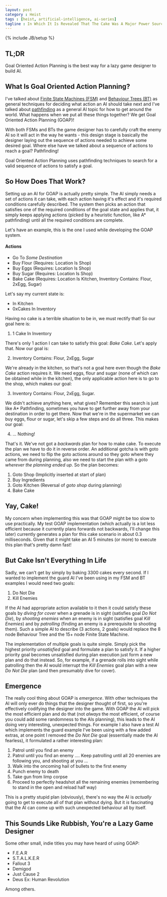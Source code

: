 ```yaml
---
layout: post
category : Heist
tags : [heist, artificial-intelligence, ai-series]
tagline : In Which It Is Revealed That The Cake Was A Major Power Source For Aperture Science
---
```

{% include JB/setup %}


## TL;DR

Goal Oriented Action Planning is the best way for a lazy game designer to build AI.

## What Is Goal Oriented Action Planning?

I've talked about [Finite State Machines (FSM)](/heist/2013/04/16/Finite-State-Machines-(Are-Boring)/) and [Behaviour Trees (BT)](/heist/2013/05/22/Trees-Are-Well-Behaved/) as general techniques for deciding what action an AI should take next and I've talked about [pathfinding](/heist/2013/04/10/Pathfinding/) as a general AI topic for how to get around the world. What happens when we put all these things together? We get Goal Oriented Action Planning (GOAP)!

With both FSMs and BTs the game designer has to carefully craft the enemy AI so it will act in the way he wants - this design stage is basically the designer laying out the sequence of actions needed to achieve some desired goal. Where else have we talked about a sequence of actions to reach a goal? Pathfinding!

Goal Oriented Action Planning uses pathfinding techniques to search for a valid sequence of actions to satisfy a goal.

## So How Does That Work?

Setting up an AI for GOAP is actually pretty simple. The AI simply needs a set of actions it can take, with each action having it's effect and it's required conditions carefully described. The system then picks an action that satisfies one of the required conditions of the goal state and applies that, it simply keeps applying actions (picked by a heuristic function, like A\* pathfinding) until all the required conditions are complete.

Let's have an example, this is the one I used while developing the GOAP system.

#### Actions
- Go To _Some Destination_
- Buy Flour (Requires: Location Is Shop)
- Buy Eggs (Requires: Location Is Shop)
- Buy Sugar (Requires: Location Is Shop)
- Bake Cake (Requires: Location Is Kitchen, Inventory Contains: Flour, 2xEgg, Sugar)

Let's say my current state is:
- In Kitchen
- 0xCakes In Inventory

Having no cake is a terrible situation to be in, we must rectify that! So our goal here is:

1. 1 Cake In Inventory

There's only 1 action I can take to satisfy this goal: _Bake Cake_. Let's apply that. Now our goal is:

2. Inventory Contains: Flour, 2xEgg, Sugar

We're already in the kitchen, so that's not a goal here even though the _Bake Cake_ action requires it. We need eggs, flour and sugar (none of which can be obtained while in the kitchen), the only applicable action here is to go to the shop, which makes our goal:

3. Inventory Contains: Flour, 2xEgg, Sugar.

We didn't achieve anything here, what gives? Remember this search is just like A\* Pathfinding, sometimes you have to get further away from your destination in order to get there. Now that we're in the supermarket we can buy eggs, flour or sugar, let's skip a few steps and do all three. This makes our goal:

4. ... Nothing!

That's it. We've not got a _backwards_ plan for how to make cake. To execute the plan we have to do it in reverse order. An additional gotcha is with goto actions, we need to flip the goto actions around so they goto where they came from during planning, also we need to start the plan with a goto _wherever the planning ended up_. So the plan becomes:

1. Goto Shop (Implicitly inserted at start of plan)
2. Buy Ingredients
3. Goto Kitchen (Reversal of _goto shop_ during planning)
4. Bake Cake

## Yay, Cake!

My concern when implementing this was that GOAP might be too slow to use practically. My test GOAP implementation (which actually is a lot less efficient because it currently plans forwards not backwards, I'll change this later) currently generates a plan for this cake scenario in about 0.3 milliseconds. Given that it might take an AI 5 minutes (or more) to execute this plan that's pretty damn fast!

## But Cake Isn't Everything In Life

Sadly, we can't get by simply by baking 3300 cakes every second. If I wanted to implement the guard AI I've been using in my FSM and BT examples I would need two goals:

1. Do Not Die
2. Kill Enemies

If the AI had appropriate action available to it then it could satisfy these goals by _diving for cover_ when a grenade is in sight (satisfies goal _Do Not Die_), by _shooting enemies_ when an enemy is in sight (satisfies goal _Kill Enemies_) and by _patrolling_ (finding an enemy is a prerequisite to shooting them). Such a simple AI to describe (3 actions, 2 goals) would replace the 8 node Behaviour Tree and the 15+ node Finite State Machine.

The implementation of multiple goals is quite simple. Simply pick the highest priority _unsatisfied_ goal and formulate a plan to satisfy it. If a higher priority goal becomes unsatisfied during plan execution just form a new plan and do that instead. So, for example, if a grenade rolls into sight while patrolling then the AI would interrupt the _Kill Enemies_ goal plan with a new _Do Not Die_ plan (and then presumably dive for cover).

## Emergence

The really cool thing about GOAP is _emergence_. With other techniques the AI will only ever do things that the designer thought of first, so you're effectively codifying the designer into the game. With GOAP the AI will pick the most efficient plan and do that (not *always* the most efficient, of course you could add some randomness to the AIs planning), this leads to the AI doing very interesting, unexpected things. For example I also have a test AI which implements the guard example I've been using with a few added extras, at one point I removed the _Do Not Die_ goal (essentially made the AI fearless), it formulated a rather interesting plan:

1. Patrol until you find an enemy
2. Patrol until you find an enemy
.... Keep patrolling until all 20 enemies are following you, and shooting at you ...
10. Walk into the oncoming hail of bullets to the first enemy
11. Punch enemy to death
12. Take gun from limp corpse
13. Proceed to perfectly headshot all the remaining enemies (remembering to stand in the open and reload half way)

This is a pretty stupid plan (obviously), there's no way the AI is *actually* going to get to execute all of that plan without dying. But it _is_ fascinating that the AI can come up with such unexpected behaviour all by itself.

## This Sounds Like Rubbish, You're a Lazy Game Designer

Some other small, indie titles you may have heard of using GOAP:

- F.E.A.R
- S.T.A.L.K.E.R
- Fallout 3
- Demigod
- Just Cause 2
- Deus Ex: Human Revolution

Among others.